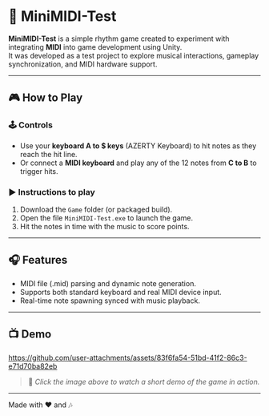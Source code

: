 # 🎵 MiniMIDI-Test

**MiniMIDI-Test** is a simple rhythm game created to experiment with integrating **MIDI** into game development using Unity.  
It was developed as a test project to explore musical interactions, gameplay synchronization, and MIDI hardware support.

---

## 🎮 How to Play

### 🕹️ Controls
- Use your **keyboard A to $ keys** (AZERTY Keyboard) to hit notes as they reach the hit line.
- Or connect a **MIDI keyboard** and play any of the 12 notes from **C to B** to trigger hits.

### ▶️ Instructions to play
1. Download the `Game` folder (or packaged build).
2. Open the file `MiniMIDI-Test.exe` to launch the game.
3. Hit the notes in time with the music to score points.

---

## 🎧 Features

- MIDI file (.mid) parsing and dynamic note generation.
- Supports both standard keyboard and real MIDI device input.
- Real-time note spawning synced with music playback.

---

## 📺 Demo


https://github.com/user-attachments/assets/83f6fa54-51bd-41f2-86c3-e71d70ba82eb



> 🎥 *Click the image above to watch a short demo of the game in action.*

---

Made with ❤️ and 🎶
